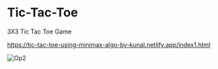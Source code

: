 # Tic-Tac-Toe
3X3 Tic Tac Toe Game

https://tic-tac-toe-using-minimax-algo-by-kunal.netlify.app/index1.html

![Op2](https://user-images.githubusercontent.com/54462993/120933900-ccdbd180-c719-11eb-88e5-b3fb2d992f13.jpg)

